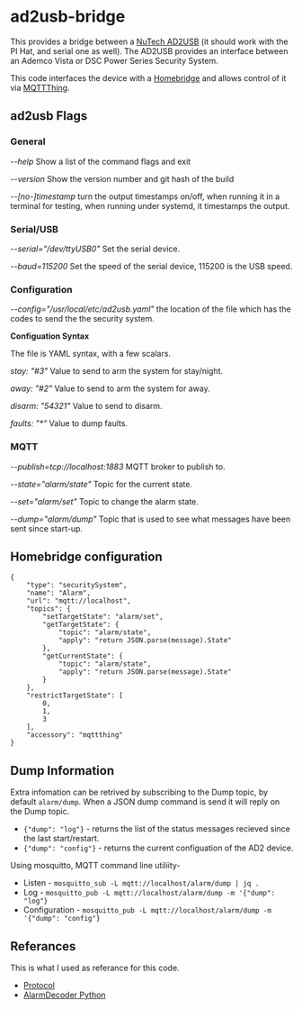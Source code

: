 # ad2usb-bridge
This provides a bridge between a [NuTech AD2USB](https://www.alarmdecoder.com/catalog/product_info.php/products_id/29) (it should work with the PI Hat, and serial one as well).  The AD2USB provides an interface between an Ademco Vista or DSC Power Series Security System.

This code interfaces the device with a [Homebridge](https://homebridge.io/) and allows control of it via [MQTTThing](https://github.com/arachnetech/homebridge-mqttthing).

## ad2usb Flags
### General
_--help_  Show a list of the command flags and exit

_--version_ Show the version number and git hash of the build

_--[no-]timestamp_ turn the output timestamps on/off, when running it in a terminal for testing, when running under systemd, it timestamps the output.

### Serial/USB
_--serial="/dev/ttyUSB0"_  Set the serial device. 

_--baud=115200_  Set the speed of the serial device, 115200 is the USB speed.

### Configuration
_--config="/usr/local/etc/ad2usb.yaml"_  the location of the file which has the codes to send the the security system.

**Configuation Syntax**

The file is YAML syntax, with a few scalars.  

  _stay: "#3"_ Value to send to arm the system for stay/night.

  _away: "#2"_ Value to send to arm the system for away.

  _disarm: "54321"_ Value to send to disarm.

  _faults: "*"_ Value to dump faults.

### MQTT
_--publish=tcp://localhost:1883_  MQTT broker to publish to.

_--state="alarm/state"_ Topic for the current state.

_--set="alarm/set"_  Topic to change the alarm state.

_--dump="alarm/dump"_ Topic that is used to see what messages have been sent since start-up.

## Homebridge configuration
```
{
    "type": "securitySystem",
    "name": "Alarm",
    "url": "mqtt://localhost",
    "topics": {
        "setTargetState": "alarm/set",
        "getTargetState": {
            "topic": "alarm/state",
            "apply": "return JSON.parse(message).State"
        },
        "getCurrentState": {
            "topic": "alarm/state",
            "apply": "return JSON.parse(message).State"
        }
    },
    "restrictTargetState": [
        0,
        1,
        3
    ],
    "accessory": "mqttthing"
}
```

## Dump Information
Extra infomation can be retrived by subscribing to the Dump topic, by default `alarm/dump`.  When
a JSON dump command is send it will reply on the Dump topic.  

* `{"dump": "log"}` - returns the list of the status messages recieved since the last start/restart.
* `{"dump": "config"}` - returns the current configuation of the AD2 device.

Using mosquitto, MQTT command line utiliity-
* Listen - `mosquitto_sub -L mqtt://localhost/alarm/dump | jq .`
* Log - `mosquitto_pub -L mqtt://localhost/alarm/dump -m '{"dump": "log"}`
* Configuration - `mosquitto_pub -L mqtt://localhost/alarm/dump -m '{"dump": "config"}`

## Referances 
This is what I used as referance for this code. 
* [Protocol](https://www.alarmdecoder.com/wiki/index.php/Protocol)
* [AlarmDecoder Python](https://github.com/nutechsoftware/alarmdecoder)
